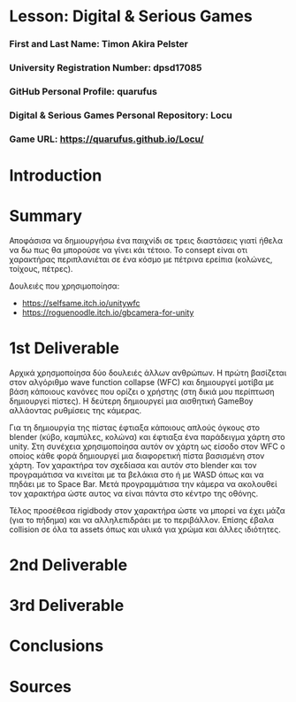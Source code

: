 # Lesson: Digital & Serious Games

### First and Last Name: Timon Akira Pelster
### University Registration Number: dpsd17085
### GitHub Personal Profile: quarufus
### Digital & Serious Games Personal Repository: Locu
### Game URL: https://quarufus.github.io/Locu/

# Introduction


# Summary

Αποφάσισα να δημιουργήσω ένα παιχνίδι σε τρεις διαστάσεις γιατί ήθελα να δω πως θα μπορούσε να γίνει κάι τέτοιο. Το consept είναι οτι χαρακτήρας περιπλανιέται σε ένα κόσμο με πέτρινα ερείπια (κολώνες, τοίχους, πέτρες).

Δουλειές που χρησιμοποίησα:
- https://selfsame.itch.io/unitywfc
- https://roguenoodle.itch.io/gbcamera-for-unity

# 1st Deliverable

Αρχικά χρησμοποίησα δύο δουλειές άλλων ανθρώπων. Η πρώτη βασίζεται στον αλγόριθμο wave function collapse (WFC) και δημιουργεί μοτίβα με βάση κάποιους κανόνες που ορίζει ο χρήστης (στη δικιά μου περίπτωση δημιουργεί πίστες). Η δεύτερη δημιουργεί μια αισθητική GameBoy αλλάοντας ρυθμίσεις της κάμερας.

Για τη δημιουργία της πίστας έφτιαξα κάποιους απλούς όγκους στο blender (κύβο, καμπύλες, κολώνα) και έφτιαξα ένα παράδειγμα χάρτη στο unity. Στη συνέχεια χρησιμοποίησα αυτόν ον χάρτη ως είσοδο στον WFC ο οποίος κάθε φορά δημιουργεί μια διαφορετική πίστα βασισμένη στον χάρτη. Τον χαρακτήρα τον σχεδίασα και αυτόν στο blender και τον προγραμάτισα να κινείται με τα βελάκια στο ή με WASD όπως και να πηδάει με το Space Bar. Μετά προγραμμάτισα την κάμερα να ακολουθεί τον χαρακτήρα ώστε αυτος να είναι πάντα στο κέντρο της οθόνης.

Τέλος προσέθεσα rigidbody στον χαρακτήρα ώστε να μπορεί να έχει μάζα (για το πήδημα) και να αλληλεπιδράει με το περιβάλλον. Επίσης έβαλα collision σε όλα τα assets όπως και υλικά για χρώμα και άλλες ιδιότητες.

# 2nd Deliverable


# 3rd Deliverable 


# Conclusions


# Sources
